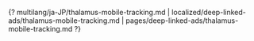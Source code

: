 {? multilang/ja-JP/thalamus-mobile-tracking.md | localized/deep-linked-ads/thalamus-mobile-tracking.md | pages/deep-linked-ads/thalamus-mobile-tracking.md ?}
